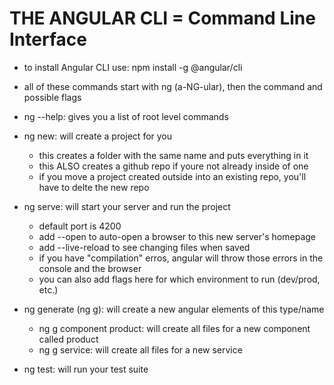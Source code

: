 # THE ANGULAR CLI = Command Line Interface

- to install Angular CLI use: npm install -g @angular/cli

- all of these commands start with ng (a-NG-ular), then the command and possible flags
- ng --help: gives you a list of root level commands 
- ng new: will create a project for you
    - this creates a folder with the same name and puts everything in it 
    - this ALSO creates a github repo if youre not already inside of one
    - if you move a project created outside into an existing repo, you'll have to delte the new repo
- ng serve: will start your server and run the project
    - default port is 4200
    - add --open to auto-open a browser to this new server's homepage
    - add --live-reload to see changing files when saved
    - if you have "compilation" erros, angular will throw those errors in the console and the browser
    - you can also add flags here for which environment to run (dev/prod, etc.)
- ng generate (ng g): will create a new angular elements of this type/name
    - ng g component product: will create all files for a new component called product
    - ng g service: will create all files for a new service
- ng test: will run your test suite